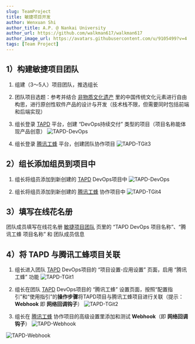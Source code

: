 ```yaml
---
slug: TeamProject
title: 敏捷项目开发
author: Wenxuan Shi
author_title: A.P. @ Nankai University
author_url: https://github.com/walkman617/walkman617
author_image_url: https://avatars.githubusercontent.com/u/9105499?v=4
tags: [Team Project]
---
```


## 1）构建敏捷项目团队
1. 组建（3～5人）项目团队，推选组长
2. 团队项目选题：参考并结合 [非物质文化遗产](https://www.ihchina.cn/) 里的中国传统文化元素进行自由构思，进行原创性软件产品的设计与开发（技术栈不限，但需要同时包括前端和后端实现）
3. 组长登录 [TAPD](https://www.tapd.cn/) 平台，创建 “DevOps持续交付” 类型的项目（项目名称能体现产品创意）
![TAPD-DevOps](/img/tutorial/tapd-devops.png)

4. 组长登录 [腾讯工蜂](https://code.tencent.com/) 平台，创建团队协作项目
![TAPD-TGit3](/img/tutorial/tapd-tgit3.jpg)

## 2）组长添加组员到项目中
1. 组长将组员添加到新创建的 [TAPD](https://www.tapd.cn/) DevOps项目中
![TAPD-DevOps](/img/tutorial/tapd-devops2.jpg)

2. 组长将组员添加到新创建的 [腾讯工蜂](https://code.tencent.com/) 协作项目中
![TAPD-TGit4](/img/tutorial/tapd-tgit4.jpg)

## 3）填写在线花名册
团队成员填写在线花名册 [敏捷项目团队](https://docs.qq.com/sheet/DYnRhc1ZZTkhVeGFH?tab=kday2z) 页里的 “TAPD DevOps 项目名称”、“腾讯工蜂 项目名称” 和 团队成员信息


## 4）将 TAPD 与腾讯工蜂项目关联
1. 组长进入团队 [TAPD](https://www.tapd.cn/) DevOps项目的 “项目设置-应用设置” 页面，启用 “腾讯工蜂” 功能
![TAPD-TGit1](/img/tutorial/tapd-tgit1.jpg)

2. 组长在团队 [TAPD](https://www.tapd.cn/) DevOps项目的 “腾讯工蜂” 设置页面，按照“配置指引”和“使用指引”的**操作步骤**将TAPD项目与腾讯工蜂项目进行关联（提示：**Webhook** 即 **网络回调钩子**）
![TAPD-TGit2](/img/tutorial/tapd-tgit2.jpg)

3. 组长在 [腾讯工蜂](https://code.tencent.com/) 协作项目的高级设置里添加和测试 **Webhook**（即 **网络回调钩子**）
![TAPD-Webhook](/img/tutorial/tgit-webhook.jpg)

![TAPD-Webhook](/img/tutorial/tgit-webhook-test.png)